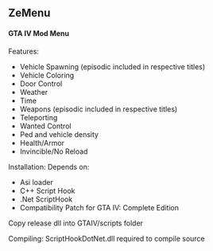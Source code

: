 ## ZeMenu
#### GTA IV Mod Menu
Features:
* Vehicle Spawning (episodic included in respective titles)
* Vehicle Coloring
* Door Control
* Weather
* Time
* Weapons (episodic included in respective titles)
* Teleporting
* Wanted Control
* Ped and vehicle density
* Health/Armor
* Invincible/No Reload

Installation:
Depends on:
* Asi loader
* C++ Script Hook
* .Net ScriptHook
* Compatibility Patch for GTA IV: Complete Edition

Copy release dll into GTAIV/scripts folder

Compiling:
ScriptHookDotNet.dll required to compile source